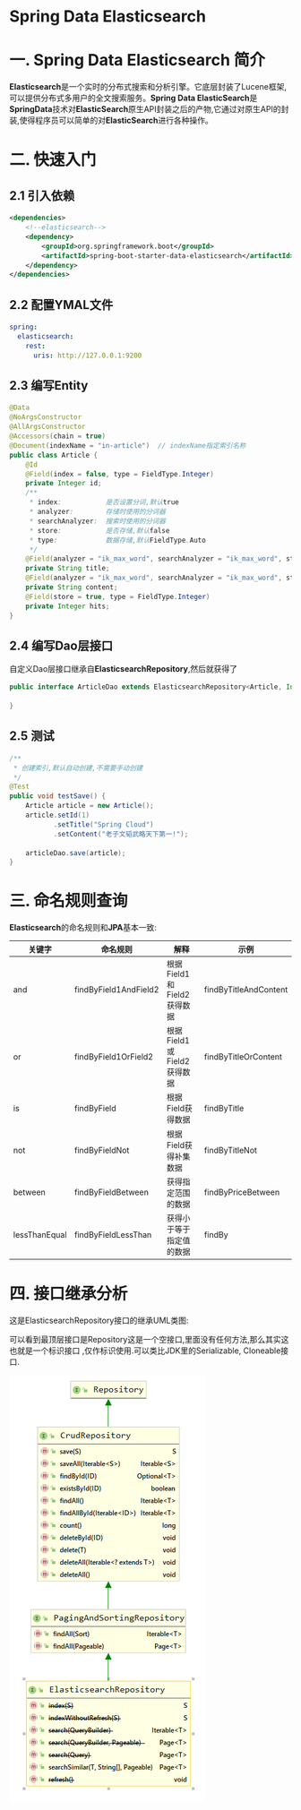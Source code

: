 # Spring Data Elasticsearch

# 一. Spring Data Elasticsearch 简介

​	**Elasticsearch**是一个实时的分布式搜索和分析引擎。它底层封装了Lucene框架,可以提供分布式多用户的全文搜索服务。
​	**Spring Data ElasticSearch**是**SpringData**技术对**ElasticSearch**原生API封装之后的产物,它通过对原生API的封装,使得程序员可以简单的对**ElasticSearch**进行各种操作。



# 二. 快速入门

## 2.1 引入依赖

```xml
<dependencies>
    <!--elasticsearch-->
    <dependency>
        <groupId>org.springframework.boot</groupId>
        <artifactId>spring-boot-starter-data-elasticsearch</artifactId>
    </dependency>   
</dependencies>
```



## 2.2 配置YMAL文件

```yaml
spring:
  elasticsearch:
    rest:
      uris: http://127.0.0.1:9200
```



## 2.3 编写Entity

```java
@Data
@NoArgsConstructor
@AllArgsConstructor
@Accessors(chain = true)
@Document(indexName = "in-article")  // indexName指定索引名称
public class Article {
    @Id
    @Field(index = false, type = FieldType.Integer)
    private Integer id;
    /**
     * index:           是否设置分词,默认true
     * analyzer:        存储时使用的分词器
     * searchAnalyzer:  搜索时使用的分词器
     * store:           是否存储,默认false
     * type:            数据存储,默认FieldType.Auto
     */
    @Field(analyzer = "ik_max_word", searchAnalyzer = "ik_max_word", store = true, type = FieldType.Text)
    private String title;
    @Field(analyzer = "ik_max_word", searchAnalyzer = "ik_max_word", store = true, type = FieldType.Text)
    private String content;
    @Field(store = true, type = FieldType.Integer)
    private Integer hits;
}
```



## 2.4 编写Dao层接口

​	自定义Dao层接口继承自**ElasticsearchRepository**,然后就获得了

```java
public interface ArticleDao extends ElasticsearchRepository<Article, Integer> {

}
```



## 2.5 测试

```java
/**
 * 创建索引,默认自动创建,不需要手动创建
 */
@Test
public void testSave() {
    Article article = new Article();
    article.setId(1)
           .setTitle("Spring Cloud")
           .setContent("老子文韬武略天下第一!");

    articleDao.save(article);
}
```



# 三. 命名规则查询

**Elasticsearch**的命名规则和**JPA**基本一致:

| 关键字        | 命名规则              | 解释                       | 示例                  |
| ------------- | --------------------- | -------------------------- | --------------------- |
| and           | findByField1AndField2 | 根据Field1和Field2获得数据 | findByTitleAndContent |
| or            | findByField1OrField2  | 根据Field1或Field2获得数据 | findByTitleOrContent  |
| is            | findByField           | 根据Field获得数据          | findByTitle           |
| not           | findByFieldNot        | 根据Field获得补集数据      | findByTitleNot        |
| between       | findByFieldBetween    | 获得指定范围的数据         | findByPriceBetween    |
| lessThanEqual | findByFieldLessThan   | 获得小于等于指定值的数据   | findBy                |



# 四. 接口继承分析

这是ElasticsearchRepository接口的继承UML类图:

可以看到最顶层接口是Repository这是一个空接口,里面没有任何方法,那么其实这也就是一个标识接口 ,仅作标识使用.可以类比JDK里的Serializable, Cloneable接口.

![1645687206523](asset/es-repository.png)